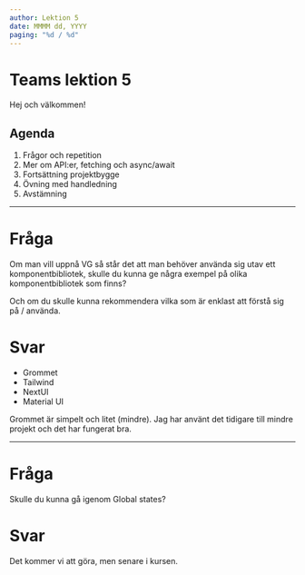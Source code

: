 ```yaml
---
author: Lektion 5
date: MMMM dd, YYYY
paging: "%d / %d"
---
```


# Teams lektion 5

Hej och välkommen!

## Agenda

1. Frågor och repetition
2. Mer om API:er, fetching och async/await
3. Fortsättning projektbygge
4. Övning med handledning
5. Avstämning

---

# Fråga

Om man vill uppnå VG så står det att man behöver använda sig utav ett komponentbibliotek, skulle du kunna ge några exempel på olika komponentbibliotek som finns?

Och om du skulle kunna rekommendera vilka som är enklast att förstå sig på / använda.

# Svar

- Grommet
- Tailwind
- NextUI
- Material UI

Grommet är simpelt och litet (mindre). Jag har använt det tidigare till mindre projekt och det har fungerat bra.

---

# Fråga

Skulle du kunna gå igenom Global states?

# Svar

Det kommer vi att göra, men senare i kursen.

